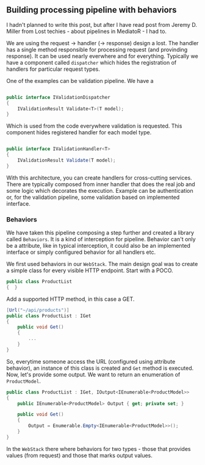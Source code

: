 ## Building processing pipeline with behaviors

I hadn't planned to write this post, but after I have read post from Jeremy D. Miller from Lost techies - about pipelines in MediatoR - I had to.

We are using the request -> handler (-> response) design a lost. The handler has a single method responsible for processing request (and provinding response). It can be used nearly everwhere and for everything. Typically we have a component called `dispatcher` which hides the registration of handlers for particular request types. 

One of the examples can be validation pipeline. We have a 

```C#

public interface IValidationDispatcher
{
    IValidationResult Validate<T>(T model);
}

```

Which is used from the code everywhere validation is requested. This component hides registered handler for each model type.

```C#

public interface IValidationHandler<T>
{
    IValidationResult Validate(T model);
}

```

With this architecture, you can create handlers for cross-cutting services. There are typically composed from inner handler that does the real job and some logic which decorates the execution. Example can be authentication or, for the validation pipeline, some validation based on implemented interface.

### Behaviors

We have taken this pipeline composing a step further and created a library called `Behaviors`. It is a kind of interception for pipeline. Behavior can't only be a attribute, like in typical interception, it could also be an implemented interface or simply configured behavior for all handlers etc.

We first used behaviors in our `WebStack`. The main design goal was to create a simple class for every visible HTTP endpoint. Start with a POCO.

```C#
public class ProductList
{  }
```

Add a supported HTTP method, in this case a GET.

```C#
[Url("~/api/products")]
public class ProductList : IGet
{  
    public void Get()
    {
        ...
    }
}
```

So, everytime someone access the URL (configured using attribute behavior), an instance of this class is created and `Get` method is executed. Now, let's provide some output. We want to return an enumeration of `ProductModel`.

```C#
public class ProductList : IGet, IOutput<IEnumerable<ProductModel>>
{
    public IEnumerable<ProductModel> Output { get; private set; }

    public void Get()
    {
        Output = Enumerable.Empty<IEnumerable<ProductModel>>();
    }
}
```

In the `WebStack` there where behaviors for two types - those that provides values (from request) and those that marks output values.
